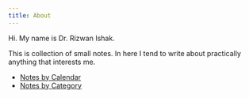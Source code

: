 ```yaml
---
title: About
---
```


Hi. My name is Dr. Rizwan Ishak.

This is collection of small notes. In here I tend to write about practically anything that interests me.

- [Notes by Calendar](a0-calendar)
- [Notes by Category](a0-category)

